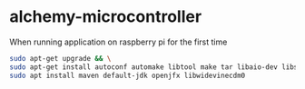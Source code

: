 # alchemy-microcontroller


When running application on raspberry pi for the first time 
```bash
sudo apt-get upgrade && \
sudo apt-get install autoconf automake libtool make tar libaio-dev libssl-dev libapr1-dev lksctp-tools xserver-org && \
sudo apt install maven default-jdk openjfx libwidevinecdm0 
```
